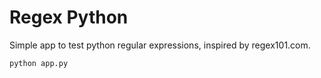 # Regex Python

Simple app to test python regular expressions, inspired by regex101.com.

```
python app.py
```